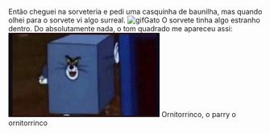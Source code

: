 Então cheguei na sorveteria e pedi uma casquinha de baunilha, mas quando olhei para o sorvete vi algo surreal.
<img src="https://media1.tenor.com/m/dq-3KVwBe7EAAAAd/cat.gif" alt="gifGato"/>
 O sorvete tinha algo estranho dentro. Do absolutamente nada, o tom quadrado me apareceu assi: ![alt text](image.png)
Ornitorrinco, o parry o ornitorrinco
